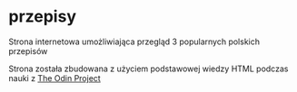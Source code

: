 # przepisy
Strona internetowa umożliwiająca przegląd 3 popularnych polskich przepisów

Strona została zbudowana z użyciem podstawowej wiedzy HTML podczas nauki z [The Odin Project](https://www.theodinproject.com/about)


